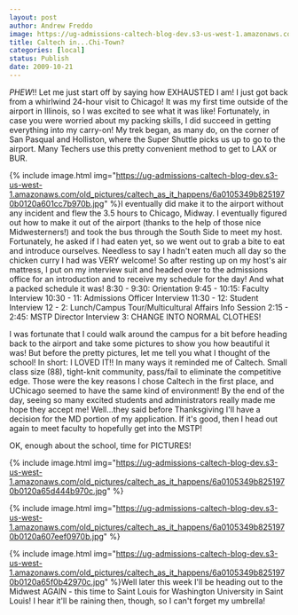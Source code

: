 ```yaml
---
layout: post
author: Andrew Freddo
image: https://ug-admissions-caltech-blog-dev.s3-us-west-1.amazonaws.com/old_pictures/caltech_as_it_happens/6a0105349b8251970b0120a601b7c6970b.jpg
title: Caltech in...Chi-Town?
categories: [local]
status: Publish
date: 2009-10-21
---
```



*PHEW*!!
Let me just start off by saying how EXHAUSTED I am! I just got back from a whirlwind 24-hour visit to Chicago! It was my first time outside of the airport in Illinois, so I was excited to see what it was like! Fortunately, in case you were worried about my packing skills, I did succeed in getting everything into my carry-on!
My trek began, as many do, on the corner of San Pasqual and Holliston, where the Super Shuttle picks us up to go to the airport. Many Techers use this pretty convenient method to get to LAX or BUR.


{% include image.html img="https://ug-admissions-caltech-blog-dev.s3-us-west-1.amazonaws.com/old_pictures/caltech_as_it_happens/6a0105349b8251970b0120a601cc7b970b.jpg" %}I eventually did make it to the airport without any incident and flew the 3.5 hours to Chicago, Midway. I eventually figured out how to make it out of the airport (thanks to the help of those nice Midwesterners!) and took the bus through the South Side to meet my host. Fortunately, he asked if I had eaten yet, so we went out to grab a bite to eat and introduce ourselves. Needless to say I hadn't eaten much all day so the chicken curry I had was VERY welcome!
So after resting up on my host's air mattress, I put on my interview suit and headed over to the admissions office for an introduction and to receive my schedule for the day! And what a packed schedule it was!
8:30 - 9:30: Orientation
9:45 - 10:15: Faculty Interview
10:30 - 11: Admissions Officer Interview
11:30 - 12: Student Interview
12 - 2: Lunch/Campus Tour/Multicultural Affairs Info Session
2:15 - 2:45: MSTP Director Interview
3: CHANGE INTO NORMAL CLOTHES!

I was fortunate that I could walk around the campus for a bit before heading back to the airport and take some pictures to show you how beautiful it was! But before the pretty pictures, let me tell you what I thought of the school! In short: I LOVED IT!! In many ways it reminded me of Caltech. Small class size (88), tight-knit community, pass/fail to eliminate the competitive edge. Those were the key reasons I chose Caltech in the first place, and UChicago seemed to have the same kind of environment! By the end of the day, seeing so many excited students and administrators really made me hope they accept me! Well...they said before Thanksgiving I'll have a decision for the MD portion of my application. If it's good, then I head out again to meet faculty to hopefully get into the MSTP!

OK, enough about the school, time for PICTURES!


{% include image.html img="https://ug-admissions-caltech-blog-dev.s3-us-west-1.amazonaws.com/old_pictures/caltech_as_it_happens/6a0105349b8251970b0120a65d444b970c.jpg" %}

{% include image.html img="https://ug-admissions-caltech-blog-dev.s3-us-west-1.amazonaws.com/old_pictures/caltech_as_it_happens/6a0105349b8251970b0120a607eef0970b.jpg" %}

{% include image.html img="https://ug-admissions-caltech-blog-dev.s3-us-west-1.amazonaws.com/old_pictures/caltech_as_it_happens/6a0105349b8251970b0120a65f0b42970c.jpg" %}Well later this week I'll be heading out to the Midwest AGAIN - this time to Saint Louis for Washington University in Saint Louis! I hear it'll be raining then, though, so I can't forget my umbrella! 
